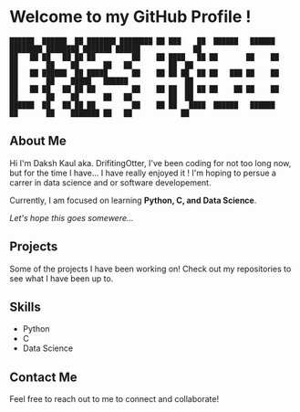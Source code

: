 # Welcome to my GitHub Profile !

```
██████  ██████  ██ ███████ ████████ ██ ███    ██  ██████   ██████  ████████ ████████ ███████ ██████             ██  
██   ██ ██   ██ ██ ██         ██    ██ ████   ██ ██       ██    ██    ██       ██    ██      ██   ██         ██  ██ 
██   ██ ██████  ██ █████      ██    ██ ██ ██  ██ ██   ███ ██    ██    ██       ██    █████   ██████              ██ 
██   ██ ██   ██ ██ ██         ██    ██ ██  ██ ██ ██    ██ ██    ██    ██       ██    ██      ██   ██         ██  ██ 
██████  ██   ██ ██ ██         ██    ██ ██   ████  ██████   ██████     ██       ██    ███████ ██   ██            ██  
```
## About Me
Hi I'm Daksh Kaul aka. DrifitingOtter, I've been coding for not too long now, but for the time I have... I have really enjoyed it !
I'm hoping to persue a carrer in data science and or software developement.

Currently, I am focused on learning __Python, C, and Data Science__. 

_Let's hope this goes somewere..._

## Projects
Some of the projects I have been working on! Check out my repositories to see what I have been up to.

## Skills
- Python
- C
- Data Science

## Contact Me
Feel free to reach out to me to connect and collaborate!
